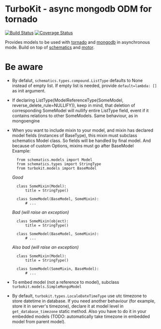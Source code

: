 TurboKit - async mongodb ODM for tornado
========================================

[![Build Status](https://api.travis-ci.org/ExpertSystem/TurboKit.svg?branch=master)](https://travis-ci.org/ExpertSystem/TurboKit) [![Coverage Status](https://coveralls.io/repos/ExpertSystem/TurboKit/badge.png?branch=master)](https://coveralls.io/r/ExpertSystem/TurboKit?branch=master)



Provides models to be used with [tornado](https://github.com/tornadoweb/tornado) and [mongodb](http://www.mongodb.org/) in asynchronous mode. Build on top of [schematics](https://github.com/schematics/schematics) and [motor](https://github.com/mongodb/motor).


Be aware
========

* By defalut, `schematics.types.compound.ListType` defaults to None instead of empty list. If empty list is needed, provide `default=lambda: []` as init argument.

* If declaring ListType(ModelReferenceType(SomeModel, reverse_delete_rule=NULLIFY)), keep in mind, that deletion of corresponding SomeModel will nullify entire ListType field, event if it contains relations to other SomeModels. Same behaviour, as in mongoengine

* When you want to include mixin to your model, and mixin has declared model fields (instances of BaseType), this mixin must subclass schematics Model class. So fields will be handled by final model. And because of custom Options, mixins must go after BaseModel  
Example:

        from schematics.models import Model
        from schematics.types import StringType
        from turbokit.models import BaseModel

    _Good_

        class SomeMixin(Model):
            title = StringType()

        class SomeModel(BaseModel, SomeMixin):
            # ...

    _Bad (will raise an exception)_

        class SomeMixin(object):
            title = StringType()

        class SomeModel(BaseModel, SomeMixin):
            # ...

    _Also bad (will raise an exception)_

        class SomeMixin(Model):
            title = StringType()

        class SomeModel(SomeMixin, BaseModel):
            # ...

* To embed model (not a reference to model), subclass `turbokit.models.SimpleMongoModel`

* By default, `turbokit.types.LocaleDateTimeType` use utc timezone to store datetime in database. If you need another behaviour (for example, store it in server's timezone), declare it at model level in `get_database_timezone` static method. Also you have to do it in your embedded models (TODO: automatically take timezone in embedded model from parent model).
